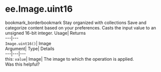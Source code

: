  
#  ee.Image.uint16 
bookmark_borderbookmark Stay organized with collections  Save and categorize content based on your preferences.
Casts the input value to an unsigned 16-bit integer. 
Usage| Returns  
---|---  
`Image.uint16()`| Image  
Argument| Type| Details  
---|---|---  
this: `value`| Image| The image to which the operation is applied.  
Was this helpful?
